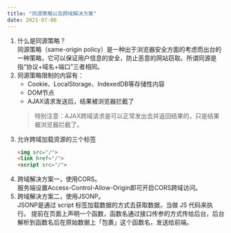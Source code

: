```yaml
---
title: "同源策略以及跨域解决方案"
date: 2021-07-06
---
```

1. 什么是同源策略？  
   同源策略（same-origin policy）是一种出于浏览器安全方面的考虑而出台的一种策略，它可以保证用户信息的安全，防止恶意的网站窃取。所谓同源是指“协议+域名+端口”三者相同。
2. 同源策略限制的内容有：
   - Cookie、LocalStorage、IndexedDB等存储性内容
   - DOM节点
   - AJAX请求发送后，结果被浏览器拦截了
   > 特别注意：AJAX跨域请求是可以正常发出去并返回结果的，只是结果被浏览器拦截了。
3. 允许跨域加载资源的三个标签
   ```HTML
   <img src="/">
   <link href="/">
   <script src="/">
   ```
4. 跨域解决方案一，使用CORS。  
   服务端设置Access-Control-Allow-Origin即可开启CORS跨域访问。
5. 跨域解决方案二，使用JSONP。  
   JSONP是通过 script 标签加载数据的方式去获取数据，当做 JS 代码来执行。 提前在页面上声明一个函数，函数名通过接口传参的方式传给后台，后台解析到函数名后在原始数据上「包裹」这个函数名，发送给前端。
   